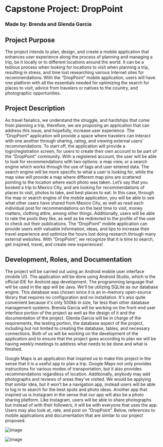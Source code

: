 <h1> Capstone Project: DropPoint </h1>
<h3> Made by: Brenda and Glenda Garcia </h3>

<h2> Project Purpose </h2>
	The project intends to plan, design, and create a mobile application that enhances user experience along the process of planning and managing a trip, be it locally or to different locations around the world. It can be a tedious process when looking for locations to visit when planning a trip, resulting in stress, and time lost researching various Internet sites for recommendations. With the “DropPoint” mobile application, users will have one platform with all the essentials needed for optimizing the search for places to visit, advice from travelers or natives to the country, and photographic opportunities. 
  
<h2> Project Description </h2>
	As travel fanatics, we understand the struggle, and hardships that come from planning a trip, therefore, we are proposing an application that can address this issue, and hopefully, increase user experience. The “DropPoint” application will provide a space where travelers can interact with one another through sharing, rating, and viewing external users’ recommendations. To start off, the application will provide a login/registration screen, for users to create their own account to be part of the “DropPoint” community. With a registered account, the user will be able to look for recommendations with two options: a map view, or a search engine which works through the use of tags and user entered data. The search engine will be more specific to what a user is looking for, while the map view will provide a map where different map pins are scattered pointing to the location where each photo was taken. Let’s say that you booked a trip to Mexico City, and are looking for recommendations of places to visit, photos to take, and best places to eat. In this case, through the map or search engine of the mobile application, you will be able to see what other users have shared from Mexico City, as well as read each individual post for recommendations on the best time to visit, money matters, clothing attire, among other things. Additionally, users will be able to rate the posts they like, as well as be redirected to the profile of the user to check out their publications. The “DropPoint” mobile application can provide users with valuable information, ideas, and tips to increase their travel experience and optimize the hours lost doing research through many external websites. With “DropPoint”, we recognize that it is time to search, get inspired, travel, and create new experiences!

<h2> Development, Roles, and Documentation </h2>
The project will be carried out using an Android mobile user interface (mobile UI). The application will be done using Android Studio, which is the official IDE for Android app development. The programming language that will be used in the app will be Java. We'll be utilizing SQLite as our database engine. This database was chosen since it is an in-memory open-source library that requires no configuration and no installation. It's also quite convenient because it's only 500kb in size, far less than other database management systems. Brenda Garcia will be working on the front-end user interface portion of the project as well as the design of it and the documentation of the project. Glenda Garcia will be in charge of the requirements, the testing portion, the database aspect of the project, including but not limited to creating the database, tables, and necessary connections. Both of us will be working on the development of the application and to ensure that the project goes according to plan we will be having weekly meetings to address what needs to be done and what is finished.

Google Maps is an application that inspired us to make this project in the sense that it is a useful app to plan a trip. Google Maps not only provides instructions for various modes of transportation, but it also provides recommendations regardless of location. Additionally, anybody may add photographs and reviews of areas they've visited. We would be applying that similar idea, but it won’t be a navigation app, instead users will be able to log in to search for the best spots and photo ideas. Another app that inspired us is Instagram in the sense that our app will also be a photo sharing platform. Like Instagram, users will be able to share photographs but instead of with their followers, it will be with everyone that uses the app. Users may also look at, rate, and post on “DropPoint”. Below, references to mobile applications and documentation that are similar to our project proposed. 

![image](https://user-images.githubusercontent.com/56801901/209722651-eee27bf5-e50b-4772-8457-5945d5a3bcaf.png)

![image](https://user-images.githubusercontent.com/56801901/209722634-7023bf40-a789-4c95-97fc-0f8a4da45ab7.png)

